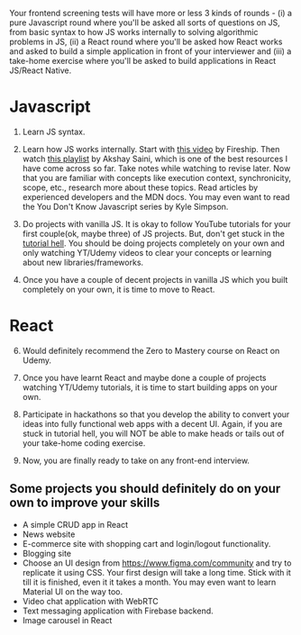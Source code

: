 Your frontend screening tests will have more or less 3 kinds of rounds - (i) a pure Javascript round where you'll be asked all sorts of questions on JS, from basic syntax to how
JS works internally to solving algorithmic problems in JS, (ii) a React round where you'll be asked how React works and asked to build a simple application in front of your interviewer and (iii) a take-home exercise where you'll be asked to build applications in React JS/React Native.

# Javascript

1. Learn JS syntax.

2. Learn how JS works internally. Start with [this video](https://www.youtube.com/watch?v=FSs_JYwnAdI) by Fireship. Then watch [this playlist](https://www.youtube.com/playlist?list=PLlasXeu85E9cQ32gLCvAvr9vNaUccPVNP) by Akshay Saini, which is one of the best resources I have come across so far. Take notes while watching to revise later. Now that you are familiar with concepts like execution context, synchronicity, scope, etc., research more about these topics. Read articles by experienced developers and the MDN docs. You may even want to read the You Don't Know Javascript series by Kyle Simpson.

4. Do projects with vanilla JS. It is okay to follow YouTube tutorials for your first couple(ok, maybe three) of JS projects. But, don't get stuck in the [tutorial hell](https://www.youtube.com/watch?v=-GB9qKbmGko). You should be doing projects completely on your own and only watching YT/Udemy videos to clear your concepts or learning about new libraries/frameworks.

5. Once you have a couple of decent projects in vanilla JS which you built completely on your own, it is time to move to React.

# React

6. Would definitely recommend the Zero to Mastery course on React on Udemy. 

7. Once you have learnt React and maybe done a couple of projects watching YT/Udemy tutorials, it is time to start building apps on your own. 

8. Participate in hackathons so that you develop the ability to convert your ideas into fully functional web apps with a decent UI. Again, if you are stuck in tutorial hell,
you will NOT be able to make heads or tails out of your take-home coding exercise.

10. Now, you are finally ready to take on any front-end interview.

## Some projects you should definitely do on your own to improve your skills

* A simple CRUD app in React
* News website
* E-commerce site with shopping cart and login/logout functionality.
* Blogging site
* Choose an UI design from https://www.figma.com/community and try to replicate it using CSS. Your first design will take a long time. Stick with it till it is finished, even it it takes a month. You may even want to learn Material UI on the way too.
* Video chat application with WebRTC
* Text messaging application with Firebase backend.
* Image carousel in React

